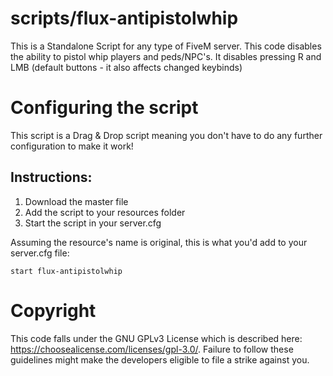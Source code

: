 # scripts/flux-antipistolwhip
This is a Standalone Script for any type of FiveM server.
This code disables the ability to pistol whip players and peds/NPC's.
It disables pressing R and LMB (default buttons - it also affects changed keybinds)

# Configuring the script
This script is a Drag & Drop script meaning you don't have to do any further configuration to make it work!
## Instructions:
1. Download the master file
2. Add the script to your resources folder
3. Start the script in your server.cfg

Assuming the resource's name is original, this is what you'd add to your server.cfg file:
```
start flux-antipistolwhip
```

# Copyright
This code falls under the GNU GPLv3 License which is described here: https://choosealicense.com/licenses/gpl-3.0/. Failure to follow these guidelines might make the developers eligible to file a strike against you.
